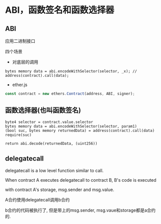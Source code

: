 # ABI，函数签名和函数选择器

## ABI
应用二进制接口

四个场景

* 对底层的调用
```solidity
bytes memory data = abi.encodeWithSelector(selector, _x); // 
address(contract).call(data);
```

* ether.js
```js
const contract = new ethers.Contract(address, ABI, signer);
```

## 函数选择器(也叫函数签名)

```
byte4 selector = contract.value.selector
bytes memory data = abi.encodeWithSelector(selector, param1)
(bool suc, bytes memory returnedData) = address(contract).call(data)
require(suc)

return abi.decode(returnedData, (uint256))
```

## delegatecall

delegatecall is a low level function similar to call.

When contract A executes delegatecall to contract B, B's code is executed

with contract A's storage, msg.sender and msg.value.

A合约使用delegatecall调用b合约

b合约的代码被执行了, 但是带上的msg.sender, msg.vaue和storage都是a合约的.
